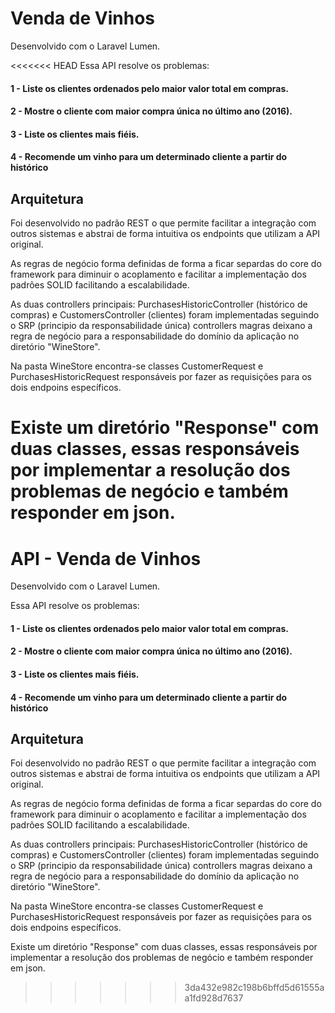 # Venda de Vinhos

Desenvolvido com o Laravel Lumen.

<<<<<<< HEAD
Essa API resolve os problemas:

#### 1 - Liste os clientes ordenados pelo maior valor total em compras.
#### 2 - Mostre o cliente com maior compra única no último ano (2016).
#### 3 - Liste os clientes mais fiéis.
#### 4 - Recomende um vinho para um determinado cliente a partir do histórico

## Arquitetura

Foi desenvolvido no padrão REST o que permite facilitar a integração com outros sistemas e abstrai de forma intuitiva os endpoints que utilizam a API original.

As regras de negócio forma definidas de forma a ficar separdas do core do framework para diminuir o acoplamento e facilitar a implementação dos padrões SOLID facilitando a escalabilidade.

As duas controllers principais: PurchasesHistoricController (histórico de compras) e CustomersController (clientes) foram implementadas seguindo o SRP (principio da responsabilidade única) controllers magras deixano a regra de negócio para a responsabilidade do domínio da aplicação no diretório "WineStore".

Na pasta WineStore encontra-se classes CustomerRequest e PurchasesHistoricRequest responsáveis por fazer as requisições para os dois endpoins específicos.

Existe um diretório "Response" com duas classes, essas responsáveis por implementar a resolução dos problemas de negócio e também responder em json.
=======
# API - Venda de Vinhos

Desenvolvido com o Laravel Lumen.

Essa API resolve os problemas:

#### 1 - Liste os clientes ordenados pelo maior valor total em compras.
#### 2 - Mostre o cliente com maior compra única no último ano (2016).
#### 3 - Liste os clientes mais fiéis.
#### 4 - Recomende um vinho para um determinado cliente a partir do histórico

## Arquitetura

Foi desenvolvido no padrão REST o que permite facilitar a integração com outros sistemas e abstrai de forma intuitiva os endpoints que utilizam a API original.

As regras de negócio forma definidas de forma a ficar separdas do core do framework para diminuir o acoplamento e facilitar a implementação dos padrões SOLID facilitando a escalabilidade.

As duas controllers principais: PurchasesHistoricController (histórico de compras) e CustomersController (clientes) foram implementadas seguindo o SRP (principio da responsabilidade única) controllers magras deixano a regra de negócio para a responsabilidade do domínio da aplicação no diretório "WineStore".

Na pasta WineStore encontra-se classes CustomerRequest e PurchasesHistoricRequest responsáveis por fazer as requisições para os dois endpoins específicos.

Existe um diretório "Response" com duas classes, essas responsáveis por implementar a resolução dos problemas de negócio e também responder em json.
>>>>>>> 3da432e982c198b6bffd5d61555aa1fd928d7637
